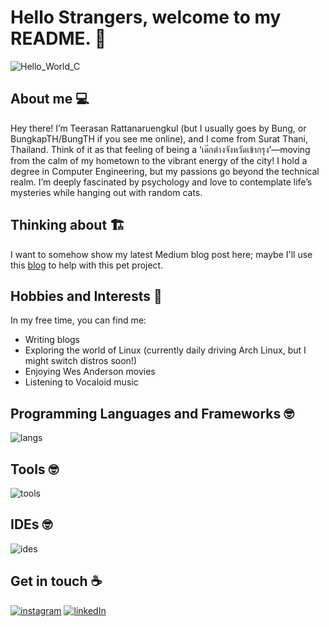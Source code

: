 # Hello Strangers, welcome to my README. :leaves:

![Hello_World_C](https://github.com/user-attachments/assets/a207b30b-9d35-4603-a001-807ffa9f7442)


## About me :computer:
Hey there! I’m Teerasan Rattanaruengkul (but I usually goes by Bung, or BungkapTH/BungTH if you see me online), and I come from Surat Thani, Thailand. Think of it as that feeling of being a ‘เด๊กต่างจังหวัดเข้ากรุง’—moving from the calm of my hometown to the vibrant energy of the city! I hold a degree in Computer Engineering, but my passions go beyond the technical realm. I’m deeply fascinated by psychology and love to contemplate life’s mysteries while hanging out with random cats.

## Thinking about :building_construction:
I want to somehow show my latest Medium blog post here; maybe I'll use this [blog](https://pahlevikun.medium.com/beautify-your-github-account-by-adding-your-latest-medium-posts-to-github-profile-readme-2446ee133cb2) to help with this pet project.

## Hobbies and Interests :monocle_face:
In my free time, you can find me:
- Writing blogs
- Exploring the world of Linux (currently daily driving Arch Linux, but I might switch distros soon!)
- Enjoying Wes Anderson movies
- Listening to Vocaloid music

## Programming Languages and Frameworks :nerd_face:
![langs](https://skillicons.dev/icons?i=html,css,js,ts,nodejs,yarn,kotlin,py,c,mysql,bash,md)
## Tools :nerd_face:
![tools](https://skillicons.dev/icons?i=git,github,docker,postman,aws,linux,arch,figma,obsidian)
## IDEs :nerd_face:
![ides](https://skillicons.dev/icons?i=vscode,idea)

## Get in touch :coffee:
[![instagram](https://skillicons.dev/icons?i=instagram)](https://instagram.com/01.0000.10)
[![linkedIn](https://skillicons.dev/icons?i=linkedin)](https://linkedin.com/in/teerasan-bungth)
